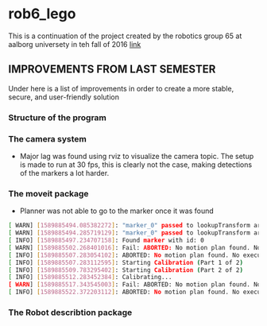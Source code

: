 # rob6_lego
This is a continuation of the project created by the robotics group 65 at aalborg universety in teh fall of 2016 [link](https://github.com/pbtorrild/rob5_lego)

## IMPROVEMENTS FROM LAST SEMESTER
Under here is a list of improvements in order to create a more stable, secure, and user-friendly solution
### Structure of the program

### The camera system
* Major lag was found using rviz to visualize the camera topic. The setup is made to run at 30 fps, this is clearly not the case, making detections of the markers a lot harder.



### The moveit package
* Planner was not able to go to the marker once it was found
```bash
[ WARN] [1589885494.085382272]: "marker_0" passed to lookupTransform argument source_frame does not exist.
[ WARN] [1589885494.285719129]: "marker_0" passed to lookupTransform argument source_frame does not exist.
[ INFO] [1589885497.234707158]: Found marker with id: 0
[ WARN] [1589885502.268401016]: Fail: ABORTED: No motion plan found. No execution attempted.
[ INFO] [1589885507.283054102]: ABORTED: No motion plan found. No execution attempted.
[ INFO] [1589885507.283112595]: Starting Calibration (Part 1 of 2)
[ INFO] [1589885509.783295402]: Starting Calibration (Part 2 of 2)
[ INFO] [1589885512.283452384]: Calibrating...
[ WARN] [1589885517.343545003]: Fail: ABORTED: No motion plan found. No execution attempted.
[ INFO] [1589885522.372203112]: ABORTED: No motion plan found. No execution attempted.

```

### The Robot describtion package
